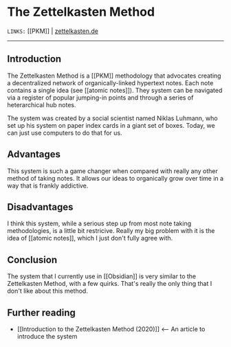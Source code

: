 # The Zettelkasten Method
`LINKS:` [[PKM]] | [zettelkasten.de](https://zettelkasten.de/posts/overview/)


---
## Introduction
The Zettelkasten Method is a [[PKM]] methodology that advocates creating a decentralized network of organically-linked hypertext notes. Each note contains a single idea (see [[atomic notes]]). They system can be navigated via a register of popular jumping-in points and through a series of heterarchical hub notes. 

The system was created by a social scientist named Niklas Luhmann, who set up his system on paper index cards in a giant set of boxes. Today, we can just use computers to do that for us. 

## Advantages
This system is such a game changer when compared with really any other method of taking notes. It allows our ideas to organically grow over time in a way that is frankly addictive. 

## Disadvantages
I think this system, while a serious step up from most note taking methodologies, is a little bit restricive. Really my big problem with it is the idea of [[atomic notes]], which I just don't fully agree with.

## Conclusion
The system that I currently use in [[Obsidian]] is very similar to the Zettelkasten Method, with a few quirks. That's really the only thing that I don't like about this method. 

## Further reading
- [[Introduction to the Zettelkasten Method (2020)]] <-- An article to introduce the system